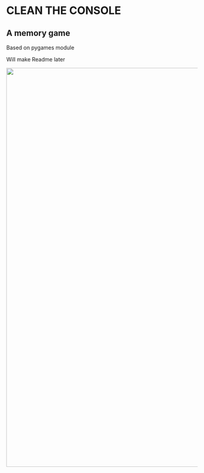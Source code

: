 # CLEAN THE CONSOLE
## A memory game
Based on pygames module


Will make Readme later

<img width="1050" src="">

